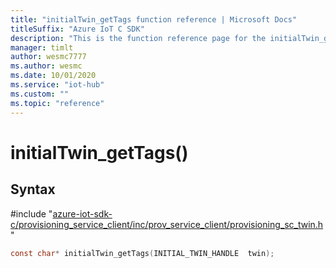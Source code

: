 ```yaml
---                             
title: "initialTwin_getTags function reference | Microsoft Docs" 
titleSuffix: "Azure IoT C SDK"            
description: "This is the function reference page for the initialTwin_getTags() function in the Azure IoT C SDK. This SDK is used with Azure IoT Hub and Azure IoT Hub Device Provisioning Service"            
manager: timlt                 
author: wesmc7777              
ms.author: wesmc               
ms.date: 10/01/2020                    
ms.service: "iot-hub"             
ms.custom: ""                
ms.topic: "reference"        
---                            
```


# initialTwin_getTags()

## Syntax

\#include "[azure-iot-sdk-c/provisioning_service_client/inc/prov_service_client/provisioning_sc_twin.h](../provisioning-sc-twin-h.md)"  
```C
const char* initialTwin_getTags(INITIAL_TWIN_HANDLE  twin);
```

